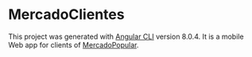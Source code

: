 # MercadoClientes

This project was generated with [Angular CLI](https://github.com/angular/angular-cli) version 8.0.4. It is a mobile Web app for clients of [MercadoPopular](https://economiapopular.larioja.gob.ar/mercado-popular/clientes). 
